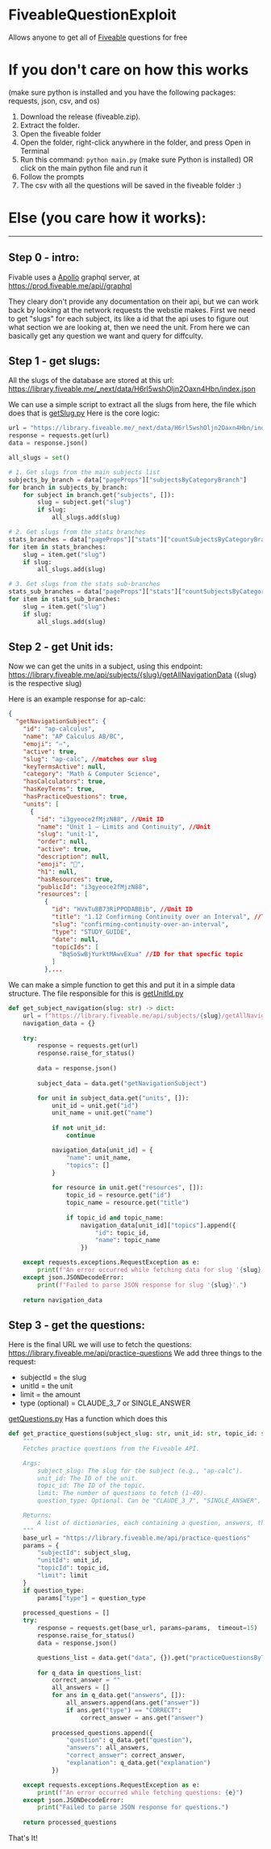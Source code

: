 # FiveableQuestionExploit
Allows anyone to get all of [Fiveable](https://fiveable.me/) questions for free

# If you don't care on how this works
(make sure python is installed and you have the following packages: requests, json, csv, and os)     
1. Download the release (fiveable.zip).
2. Extract the folder. 
3. Open the fiveable folder
4. Open the folder, right-click anywhere in the folder, and press Open in Terminal
5. Run this command: ``python main.py`` (make sure Python is installed) OR click on the main python file and run it 
6. Follow the prompts
7. The csv with all the questions will be saved in the fiveable folder :) 

# Else (you care how it works): 
___

## Step 0 - intro:
Fivable uses a [Apollo](https://www.apollographql.com/graphos) graphql server, at https://prod.fiveable.me/api//graphql 

They cleary don't provide any documentation on their api, but we can work back by looking at the network requests the webstie makes. First we need to get "slugs" for each subject, its like a id that the api uses to figure out what section we are looking at, then we need the unit. From here we can basically get any question we want and query for diffculty.  

## Step 1 - get slugs:
All the slugs of the database are stored at this url: https://library.fiveable.me/_next/data/H6rl5wshOljn2Oaxn4Hbn/index.json 

We can use a simple script to extract all the slugs from here, the file which does that is [getSlug.py](getSlug.py)
Here is the core logic:
```python
url = "https://library.fiveable.me/_next/data/H6rl5wshOljn2Oaxn4Hbn/index.json"
response = requests.get(url)
data = response.json()

all_slugs = set()

# 1. Get slugs from the main subjects list
subjects_by_branch = data["pageProps"]["subjectsByCategoryBranch"]
for branch in subjects_by_branch:
    for subject in branch.get("subjects", []):
        slug = subject.get("slug")
        if slug:
            all_slugs.add(slug)

# 2. Get slugs from the stats branches
stats_branches = data["pageProps"]["stats"]["countSubjectsByCategoryBranch"]
for item in stats_branches:
    slug = item.get("slug")
    if slug:
        all_slugs.add(slug)

# 3. Get slugs from the stats sub-branches
stats_sub_branches = data["pageProps"]["stats"]["countSubjectsByCategorySubBranch"]
for item in stats_sub_branches:
    slug = item.get("slug")
    if slug:
        all_slugs.add(slug)
```

## Step 2 - get Unit ids:
Now we can get the units in a subject, using this endpoint: https://library.fiveable.me/api/subjects/{slug}/getAllNavigationData ({slug} is the respective slug) 

Here is an example response for ap-calc:
```json
{
  "getNavigationSubject": {
    "id": "ap-calculus",
    "name": "AP Calculus AB/BC",
    "emoji": "♾️",
    "active": true,
    "slug": "ap-calc", //matches our slug
    "keyTermsActive": null,
    "category": "Math & Computer Science",
    "hasCalculators": true,
    "hasKeyTerms": true,
    "hasPracticeQuestions": true,
    "units": [
      {
        "id": "i3gyeoce2fMjzN88", //Unit ID
        "name": "Unit 1 – Limits and Continuity", //Unit 
        "slug": "unit-1",
        "order": null,
        "active": true,
        "description": null,
        "emoji": "👑",
        "h1": null,
        "hasResources": true,
        "publicId": "i3gyeoce2fMjzN88",
        "resources": [
          {
            "id": "HVxTuBB73RiPPODABBib", //Unit ID
            "title": "1.12 Confirming Continuity over an Interval", //Topic
            "slug": "confirming-continuity-over-an-interval",
            "type": "STUDY_GUIDE",
            "date": null,
            "topicIds": [
              "BqSoSwBjYurktMAwvEXua" //ID for that specfic topic 
            ]
          },...
```

We can make a simple function to get this and put it in a simple data structure. The file responsible for this is [getUnitId.py](getUnitId.py)
```python
def get_subject_navigation(slug: str) -> dict:
    url = f"https://library.fiveable.me/api/subjects/{slug}/getAllNavigationData"
    navigation_data = {}
    
    try:
        response = requests.get(url)
        response.raise_for_status()
        
        data = response.json()
        
        subject_data = data.get("getNavigationSubject")

        for unit in subject_data.get("units", []):
            unit_id = unit.get("id")
            unit_name = unit.get("name")
            
            if not unit_id:
                continue

            navigation_data[unit_id] = {
                "name": unit_name,
                "topics": []
            }
            
            for resource in unit.get("resources", []):
                topic_id = resource.get("id")
                topic_name = resource.get("title")
                
                if topic_id and topic_name:
                    navigation_data[unit_id]["topics"].append({
                        "id": topic_id,
                        "name": topic_name
                    })

    except requests.exceptions.RequestException as e:
        print(f"An error occurred while fetching data for slug '{slug}': {e}")
    except json.JSONDecodeError:
        print(f"Failed to parse JSON response for slug '{slug}'.")
        
    return navigation_data
```

## Step 3 - get the questions:
Here is the final URL we will use to fetch the questions: https://library.fiveable.me/api/practice-questions
We add three things to the request:
- subjectId = the slug
- unitId = the unit
- limit = the amount
- type (optional) = CLAUDE_3_7 or SINGLE_ANSWER

[getQuestions.py](getQuestions.py) Has a function which does this

```python
def get_practice_questions(subject_slug: str, unit_id: str, topic_id: str, limit: int = 1, question_type: str = None) -> list:
    """
    Fetches practice questions from the Fiveable API.

    Args:
        subject_slug: The slug for the subject (e.g., "ap-calc").
        unit_id: The ID of the unit.
        topic_id: The ID of the topic.
        limit: The number of questions to fetch (1-40).
        question_type: Optional. Can be "CLAUDE_3_7", "SINGLE_ANSWER", etc.

    Returns:
        A list of dictionaries, each containing a question, answers, the correct answer, and an explanation.
    """
    base_url = "https://library.fiveable.me/api/practice-questions"
    params = {
        "subjectId": subject_slug,
        "unitId": unit_id,
        "topicId": topic_id,
        "limit": limit
    }
    if question_type:
        params["type"] = question_type
    
    processed_questions = []
    try:
        response = requests.get(base_url, params=params,  timeout=15)
        response.raise_for_status()
        data = response.json()

        questions_list = data.get("data", {}).get("practiceQuestionsByTopic", [])
        
        for q_data in questions_list:
            correct_answer = ""
            all_answers = []
            for ans in q_data.get("answers", []):
                all_answers.append(ans.get("answer"))
                if ans.get("type") == "CORRECT":
                    correct_answer = ans.get("answer")
            
            processed_questions.append({
                "question": q_data.get("question"),
                "answers": all_answers,
                "correct_answer": correct_answer,
                "explanation": q_data.get("explanation")
            })

    except requests.exceptions.RequestException as e:
        print(f"An error occurred while fetching questions: {e}")
    except json.JSONDecodeError:
        print("Failed to parse JSON response for questions.")
        
    return processed_questions
```

That's It! 










